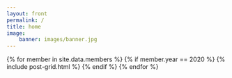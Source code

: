 ```yaml
---
layout: front
permalink: /
title: home
image:
    banner: images/banner.jpg
---
```

<div class="tiles">
{% for member in site.data.members %}
   {% if member.year == 2020 %}
   {% include post-grid.html %}
   {% endif %}
{% endfor %}
</div>
